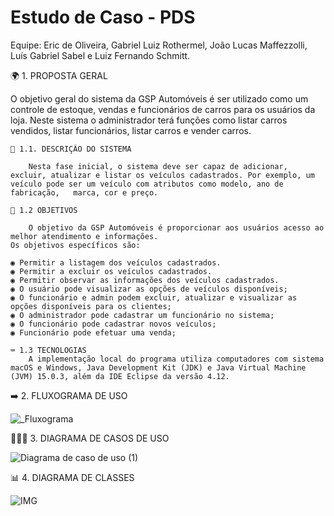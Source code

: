 # Estudo de Caso - PDS

Equipe:
Eric de Oliveira,
Gabriel Luiz Rothermel,
João Lucas Maffezzolli,
Luís Gabriel Sabel e
Luiz Fernando Schmitt.

🌍 1. PROPOSTA GERAL

  O objetivo geral do sistema da GSP Automóveis é ser utilizado como um controle de estoque, vendas e funcionários de carros para os usuários da loja. Neste sistema o administrador terá funções como listar carros vendidos, listar funcionários, listar carros e vender carros.

	📜 1.1. DESCRIÇÃO DO SISTEMA

		Nesta fase inicial, o sistema deve ser capaz de adicionar, excluir, atualizar e listar os veículos cadastrados. Por exemplo, um veículo pode ser um veículo com atributos como modelo, ano de fabricação, 	marca, cor e preço.

	📌 1.2 OBJETIVOS

		O objetivo da GSP Automóveis é proporcionar aos usuários acesso ao melhor atendimento e informações.
	Os objetivos específicos são:

  	◉ Permitir a listagem dos veículos cadastrados.
	◉ Permitir a excluir os veículos cadastrados.
	◉ Permitir observar as informações dos veículos cadastrados.
	◉ O usuário pode visualizar as opções de veículos disponíveis;
	◉ O funcionário e admin podem excluir, atualizar e visualizar as opções disponíveis para os clientes;
 	◉ O administrador pode cadastrar um funcionário no sistema;
 	◉ O funcionário pode cadastrar novos veículos;
 	◉ Funcionário pode efetuar uma venda;

  	⌨️ 1.3 TECNOLOGIAS
		A implementação local do programa utiliza computadores com sistema macOS e Windows, Java Development Kit (JDK) e Java Virtual Machine (JVM) 15.0.3, além da IDE Eclipse da versão 4.12.

➡️ 2. FLUXOGRAMA DE USO

![_Fluxograma](https://github.com/Luiz087/Estudo-de-Caso2/assets/84669466/cfe00c61-d769-48fe-815e-76e5c5f4580a)

🧑🏻‍🏭 3. DIAGRAMA DE CASOS DE USO

![Diagrama de caso de uso (1)](https://github.com/Luiz087/Estudo-de-Caso2/assets/84669466/28fc449c-6bf6-4769-9103-0e59bb91c5dc)


📊 4. DIAGRAMA DE CLASSES

![IMG](https://github.com/Luiz087/Estudo-de-Caso2/assets/84669466/31bd3a31-7ca0-482c-93d3-36b8b88638d0)

